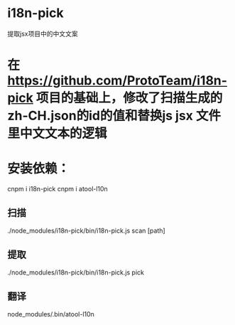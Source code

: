 # i18n-pick
提取jsx项目中的中文文案

# 在 https://github.com/ProtoTeam/i18n-pick 项目的基础上，修改了扫描生成的zh-CH.json的id的值和替换js jsx 文件里中文文本的逻辑

# 安装依赖：
cnpm i i18n-pick
cnpm i atool-l10n
## 扫描
./node_modules/i18n-pick/bin/i18n-pick.js scan [path]
## 提取
./node_modules/i18n-pick/bin/i18n-pick.js pick
## 翻译
node_modules/.bin/atool-l10n
